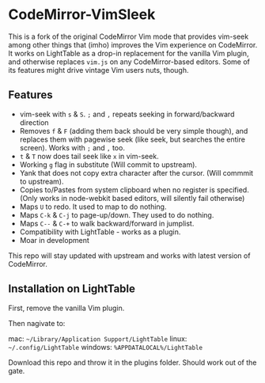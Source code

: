 CodeMirror-VimSleek
===================

This is a fork of the original CodeMirror Vim mode that provides vim-seek among other things that (imho) improves the Vim experience on CodeMirror. It works on LightTable as a drop-in replacement for the vanilla Vim plugin, and otherwise replaces `vim.js` on any CodeMirror-based editors. Some of its features might drive vintage Vim users nuts, though.

## Features

* vim-seek with `s` & `S`. `;` and `,` repeats seeking in forward/backward direction
* Removes `f` & `F` (adding them back should be very simple though), and replaces them with pagewise seek (like seek, but searches the entire screen). Works with `;` and `,` too.
* `t` & `T` now does tail seek like `x` in vim-seek.
* Working `g` flag in substitute (Will commit to upstream).
* Yank that does not copy extra character after the cursor. (Will commmit to upstream).
* Copies to/Pastes from system clipboard when no register is specified. (Only works in node-webkit based editors, will silently fail otherwise)
* Maps `U` to redo. It used to map to do nothing.
* Maps `C-k` & `C-j` to page-up/down. They used to do nothing.
* Maps `C--` & `C-+` to walk backward/forward in jumplist.
* Compatibility with LightTable - works as a plugin.
* Moar in development

This repo will stay updated with upstream and works with latest version of CodeMirror.

## Installation on LightTable

First, remove the vanilla Vim plugin.

Then nagivate to:

mac: `~/Library/Application Support/LightTable`
linux: `~/.config/LightTable`
windows: `%APPDATALOCAL%/LightTable`

Download this repo and throw it in the plugins folder. Should work out of the gate.

